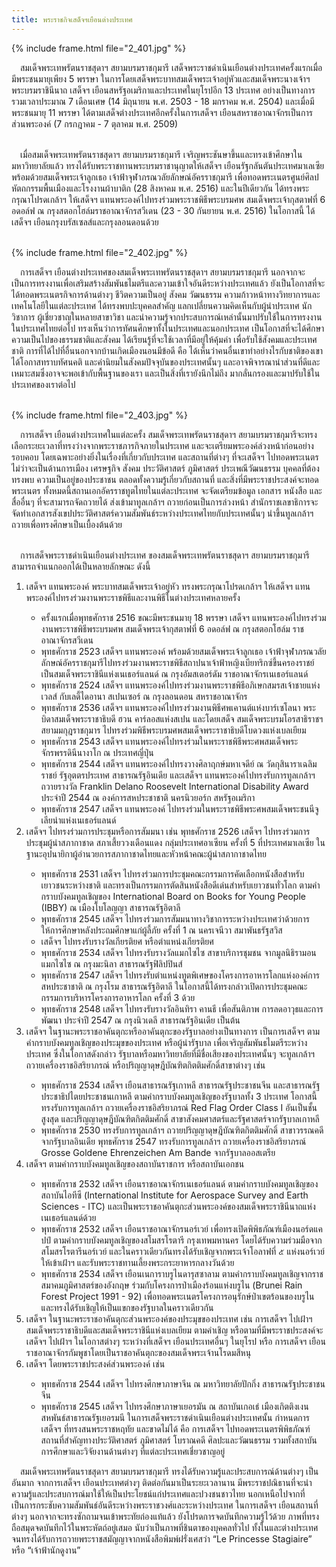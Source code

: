 ```yaml
---
title: พระราชกิจเสด็จฯเยือนต่างประเทศ
---
```


{% include frame.html file="2_401.jpg" %}
<br>

<p>&emsp;สมเด็จพระเทพรัตนราชสุดาฯ สยามบรมราชกุมารี เสด็จพระราชดำเนินเยือนต่างประเทศครั้งแรกเมื่อมีพระชนมายุเพียง 5 พรรษา ในการโดยเสด็จพระบาทสมเด็จพระเจ้าอยู่หัวและสมเด็จพระนางเจ้าฯ พระบรมราชินีนาถ เสด็จฯ เยือนสหรัฐอเมริกาและประเทศในยุโรปอีก 13 ประเทศ อย่างเป็นทางการรวมเวลาประมาณ 7 เดือนเศษ (14 มิถุนายน พ.ศ. 2503 - 18 มกราคม พ.ศ. 2504) และเมื่อมีพระชนมายุ 11 พรรษา ได้ตามเสด็จต่างประเทศอีกครั้งในการเสด็จฯ เยือนสหราชอาณาจักรเป็นการส่วนพระองค์ (7 กรกฎาคม - 7 ตุลาคม พ.ศ. 2509)
<br>
<br>

&emsp;เมื่อสมเด็จพระเทพรัตนราชสุดาฯ สยามบรมราชกุมารี เจริญพระชันษาขึ้นและทรงเข้าศึกษาในมหาวิทยาลัยแล้ว ทรงได้รับพระราชทานพระบรมราชานุญาตให้เสด็จฯ เยือนรัฐกลันตันประเทศมาเลเซีย พร้อมด้วยสมเด็จพระเจ้าลูกเธอ เจ้าฟ้าจุฬาภรณวลัยลักษณ์อัครราชกุมารี เพื่อทอดพระเนตรศูนย์ศิลปหัตถกรรมพื้นเมืองและโรงงานผ้าบาติก (28 สิงหาคม พ.ศ. 2516) และในปีเดียวกัน ได้ทรงพระกรุณาโปรดเกล้าฯ ให้เสด็จฯ แทนพระองค์ไปทรงร่วมพระราชพิธีพระบรมศพ สมเด็จพระเจ้ากุสตาฟที่ 6 อดอล์ฟ ณ กรุงสตอกโฮล์มราชอาณาจักรสวีเดน (23 - 30 กันยายน พ.ศ. 2516) ในโอกาสนี้ ได้เสด็จฯ เยือนกรุงบรัสเซลส์และกรุงลอนดอนด้วย
<br>
<br></p>

{% include frame.html file="2_402.jpg" %}
<br>

<p>&emsp;การเสด็จฯ เยือนต่างประเทศของสมเด็จพระเทพรัตนราชสุดาฯ สยามบรมราชกุมารี นอกจากจะเป็นการทรงงานเพื่อเสริมสร้างสัมพันธไมตรีและความเข้าใจอันดีระหว่างประเทศแล้ว ยังเป็นโอกาสที่จะได้ทอดพระเนตรกิจการด้านต่างๆ ชีวิตความเป็นอยู่ สังคม วัฒนธรรม ความก้าวหน้าทางวิทยาการและเทคโนโลยีในแต่ละประเทศ ได้ทรงพบปะบุคคลสำคัญ แลกเปลี่ยนความคิดเห็นกับผู้นำประเทศ นักวิชาการ ผู้เชี่ยวชาญในหลายสาขาวิชา และนำความรู้จากประสบการณ์เหล่านั้นมาปรับใช้ในการทรงงานในประเทศไทยต่อไป ทรงเห็นว่าการทัศนศึกษาทั้งในประเทศและนอกประเทศ เป็นโอกาสที่จะได้ศึกษาความเป็นไปของธรรมชาติและสังคม ได้เรียนรู้ที่จะใช้เวลาที่มีอยู่ให้คุ้มค่า เพื่อรับใช้สังคมและประเทศชาติ การที่ได้ไปที่อื่นนอกจากบ้านเกิดเมืองนอนมีข้อดี คือ ได้เห็นว่าคนอื่นเขาทำอย่างไรกับชาติของเขา ได้โอกาสทราบทัศนคติ และค่านิยมในสังคมปัจจุบันของประเทศนั้นๆ และอาจพิจารณานำส่วนที่ดีและเหมาะสมซึ่งอาจจะพอเข้ากับพื้นฐานของเรา และเป็นสิ่งที่เรายังนึกไม่ถึง มากลั่นกรองและมาปรับใช้ในประเทศของเราต่อไป
<br>
<br></p>

{% include frame.html file="2_403.jpg" %}
<br>

<p>&emsp;การเสด็จฯ เยือนต่างประเทศในแต่ละครั้ง สมเด็จพระเทพรัตนราชสุดาฯ สยามบรมราชกุมารีจะทรงเลือกระยะเวลาที่ทรงว่างจากพระราชภารกิจภายในประเทศ และจะเตรียมพระองค์ล่วงหน้าก่อนอย่างรอบคอบ โดยเฉพาะอย่างยิ่งในเรื่องที่เกี่ยวกับประเทศ และสถานที่ต่างๆ ที่จะเสด็จฯ ไปทอดพระเนตร ไม่ว่าจะเป็นด้านการเมือง เศรษฐกิจ สังคม ประวัติศาสตร์ ภูมิศาสตร์ ประเพณีวัฒนธรรม บุคคลที่ต้องทรงพบ ความเป็นอยู่ของประชาชน ตลอดทั้งความรู้เกี่ยวกับสถานที่ และสิ่งที่มีพระราชประสงค์จะทอดพระเนตร ทั้งหมดนี้สถานเอกอัครราชทูตไทยในแต่ละประเทศ จะจัดเตรียมข้อมูล เอกสาร หนังสือ และสื่ออื่นๆ ที่จะสามารถจัดถวายได้ ส่งเข้ามาทูลเกล้าฯ ถวายก่อนเป็นการล่วงหน้า สำนักราชเลขาธิการจะจัดทำเอกสารสังเขปประวัติศาสตร์ความสัมพันธ์ระหว่างประเทศไทยกับประเทศนั้นๆ นำขึ้นทูลเกล้าฯ ถวายเพื่อทรงศึกษาเป็นเบื้องต้นด้วย
<br>
<br>

&emsp;การเสด็จพระราชดำเนินเยือนต่างประเทศ ของสมเด็จพระเทพรัตนราชสุดาฯ สยามบรมราชกุมารี สามารถจำแนกออกได้เป็นหลายลักษณะ ดังนี้

<ol><li>เสด็จฯ แทนพระองค์ พระบาทสมเด็จพระเจ้าอยู่หัว ทรงพระกรุณาโปรดเกล้าฯ ให้เสด็จฯ แทนพระองค์ไปทรงร่วมงานพระราชพิธีและงานพิธีในต่างประเทศหลายครั้ง</li>

<ul><li>ครั้งแรกเมื่อพุทธศักราช 2516 ขณะมีพระชนมายุ 18 พรรษา เสด็จฯ แทนพระองค์ไปทรงร่วมงานพระราชพิธีพระบรมศพ สมเด็จพระเจ้ากุสตาฟที่ 6 อดอล์ฟ ณ กรุงสตอกโฮล์ม ราชอาณาจักรสวีเดน</li>
<li>พุทธศักราช 2523 เสด็จฯ แทนพระองค์ พร้อมด้วยสมเด็จพระเจ้าลูกเธอ เจ้าฟ้าจุฬาภรณวลัยลักษณ์อัครราชกุมารีไปทรงร่วมงานพระราชพิธีสถาปนาเจ้าฟ้าหญิงเบียทริกซ์ขึ้นครองราชย์ เป็นสมเด็จพระราชินีแห่งเนเธอร์แลนด์ ณ กรุงอัมสเตอร์ดัม ราชอาณาจักรเนเธอร์แลนด์</li>
<li>พุทธศักราช 2524 เสด็จฯ แทนพระองค์ไปทรงร่วมงานพระราชพิธีอภิเษกสมรสเจ้าชายแห่งเวลส์ กับเลดี้ไดอานา สเปนเซอร์ ณ กรุงลอนดอน สหราชอาณาจักร</li>
<li>พุทธศักราช 2536 เสด็จฯ แทนพระองค์ไปทรงร่วมงานพิธีศพเคานต์แห่งบาร์เซโลนา พระบิดาสมเด็จพระราชาธิบดี ฮวน คาร์ลอสแห่งสเปน และโดยเสด็จ สมเด็จพระบรมโอรสาธิราชฯ สยามมกุฎราชกุมาร ไปทรงร่วมพิธีพระบรมศพสมเด็จพระราชาธิบดีโบดวงแห่งเบลเยียม</li>
<li>พุทธศักราช 2543 เสด็จฯ แทนพระองค์ไปทรงร่วมในพระราชพิธีพระศพสมเด็จพระจักรพรรดินีนางาโก ณ ประเทศญี่ปุ่น</li>
<li>พุทธศักราช 2544 เสด็จฯ แทนพระองค์ไปทรงวางศิลาฤกษ์มหาเจดีย์ ณ วัดกุสินาราเฉลิมราชย์ รัฐอุตตรประเทศ สาธารณรัฐอินเดีย และเสด็จฯ แทนพระองค์ไปทรงรับการทูลเกล้าฯ ถวายรางวัล Franklin Delano Roosevelt International Disability Award ประจำปี 2544 ณ องค์การสหประชาชาติ นครนิวยอร์ก สหรัฐอเมริกา</li>
<li>พุทธศักราช 2547 เสด็จฯ แทนพระองค์ ไปทรงร่วมในพระราชพิธีพระศพสมเด็จพระชนนีจูเลียน่าแห่งเนเธอร์แลนด์</li></ul>

<li>เสด็จฯ ไปทรงร่วมการประชุมหรือการสัมมนา เช่น พุทธศักราช 2526 เสด็จฯ ไปทรงร่วมการประชุมผู้นำสภากาชาด สภาเสี้ยววงเดือนแดง กลุ่มประเทศอาเซียน ครั้งที่ 5 ที่ประเทศมาเลเซีย ในฐานะอุปนายิกาผู้อำนวยการสภากาชาดไทยและหัวหน้าคณะผู้นำสภากาชาดไทย</li>

<ul><li>พุทธศักราช 2531 เสด็จฯ ไปทรงร่วมการประชุมคณะกรรมการคัดเลือกหนังสือสำหรับเยาวชนระหว่างชาติ และทรงเป็นกรรมการตัดสินหนังสือดีเด่นสำหรับเยาวชนทั่วโลก ตามคำกราบบังคมทูลเชิญของ International Board on Books for Young People (IBBY) ณ เมืองโบโลญญา สาธารณรัฐอิตาลี</li>
<li>พุทธศักราช 2545 เสด็จฯ ไปทรงร่วมการสัมมนาทางวิชาการระหว่างประเทศว่าด้วยการให้การศึกษาหลังประถมศึกษาแก่ผู้ลี้ภัย ครั้งที่ 1 ณ นครเจนีวา สมาพันธรัฐสวิส</li>
<li>เสด็จฯ ไปทรงรับรางวัลเกียรติยศ หรือตำแหน่งเกียรติยศ</li>
<li>พุทธศักราช 2534 เสด็จฯ ไปทรงรับรางวัลแมกไซไซ สาขาบริการชุมชน จากมูลนิธิรามอน แมกไซไซ ณ กรุงมะนิลา สาธารณรัฐฟิลิปปินส์</li>
<li>พุทธศักราช 2547 เสด็จฯ ไปทรงรับตำแหน่งทูตพิเศษของโครงการอาหารโลกแห่งองค์การสหประชาชาติ ณ กรุงโรม สาธารณรัฐอิตาลี ในโอกาสนี้ได้ทรงกล่าวเปิดการประชุมคณะกรรมการบริหารโครงการอาหารโลก ครั้งที่ 3 ด้วย</li>
<li>พุทธศักราช 2548 เสด็จฯ ไปทรงรับรางวัลอินทิรา คานธี เพื่อสันติภาพ การลดอาวุธและการพัฒนา ประจำปี 2547 ณ กรุงนิวเดลี สาธารณรัฐอินเดีย เป็นต้น</li></ul>

<li>เสด็จฯ ในฐานะพระราชอาคันตุกะหรืออาคันตุกะของรัฐบาลอย่างเป็นทางการ เป็นการเสด็จฯ ตามคำกราบบังคมทูลเชิญของประมุขของประเทศ หรือผู้นำรัฐบาล เพื่อเจริญสัมพันธไมตรีระหว่างประเทศ ซึ่งในโอกาสดังกล่าว รัฐบาลหรือมหาวิทยาลัยที่มีชื่อเสียงของประเทศนั้นๆ จะทูลเกล้าฯ ถวายเครื่องราชอิสริยาภรณ์ หรือปริญญาดุษฎีบัณฑิตกิตติมศักดิ์สาขาต่างๆ เช่น</li>

<ul><li>พุทธศักราช 2534 เสด็จฯ เยือนสาธารณรัฐเกาหลี สาธารณรัฐประชาชนจีน และสาธารณรัฐประชาธิปไตยประชาชนเกาหลี ตามคำกราบบังคมทูลเชิญของรัฐบาลทั้ง 3 ประเทศ โอกาสนี้ ทรงรับการทูลเกล้าฯ ถวายเครื่องราชอิสริยาภรณ์ Red Flag Order Class I อันเป็นชั้นสูงสุด และปริญญาดุษฎีบัณฑิตกิตติมศักดิ์ สาขาสังคมศาสตร์และรัฐศาสตร์จากรัฐบาลเกาหลี</li>
<li>พุทธศักราช 2530 ทรงรับการทูลเกล้าฯ ถวายปริญญาดุษฎีบัณฑิตกิตติมศักดิ์ สาขาวรรณคดี จากรัฐบาลอินเดีย พุทธศักราช 2547 ทรงรับการทูลเกล้าฯ ถวายเครื่องราชอิสริยาภรณ์ Grosse Goldene Ehrenzeichen Am Bande จากรัฐบาลออสเตรีย</li></ul>

<li>เสด็จฯ ตามคำกราบบังคมทูลเชิญของสถาบันราชการ หรือสถาบันเอกชน</li>

<ul><li>พุทธศักราช 2532 เสด็จฯ เยือนราชอาณาจักรเนเธอร์แลนด์ ตามคำกราบบังคมทูลเชิญของสถาบันไอทีซี (International Institute for Aerospace Survey and Earth Sciences - ITC) และเป็นพระราชอาคันตุกะส่วนพระองค์ของสมเด็จพระราชินีนาถแห่งเนเธอร์แลนด์ด้วย</li>
<li>พุทธศักราช 2532 เสด็จฯ เยือนราชอาณาจักรนอร์เวย์ เพื่อทรงเปิดพิพิธภัณฑ์เมืองนอร์ดแคปป์ ตามคำกราบบังคมทูลเชิญของสโมสรโรตารี กรุงเทพมหานคร โดยได้รับความร่วมมือจากสโมสรโรตารีนอร์เวย์ และในคราวเดียวกันทรงได้รับเชิญจากพระเจ้าโอลาฟที่ ๕ แห่งนอร์เวย์ ให้เข้าเฝ้าฯ และรับพระราชทานเลี้ยงพระกระยาหารกลางวันด้วย</li>
<li>พุทธศักราช 2534 เสด็จฯ เยือนเนการาบรูไนดารุสซาลาม ตามคำกราบบังคมทูลเชิญจากราชสมาคมภูมิศาสตร์ของอังกฤษ ร่วมกับโครงการป่าเมืองร้อนแห่งบรูไน (Brunei Rain Forest Project 1991 - 92) เพื่อทอดพระเนตรโครงการอนุรักษ์ป่าเขตร้อนของบรูไน และทรงได้รับเชิญให้เป็นแขกของรัฐบาลในคราวเดียวกัน</li></ul>

<li>เสด็จฯ ในฐานะพระราชอาคันตุกะส่วนพระองค์ของประมุขของประเทศ เช่น การเสด็จฯ ไปเฝ้าฯ สมเด็จพระราชาธิบดีและสมเด็จพระราชินีแห่งเบลเยียม ตามคำเชิญ หรือตามที่มีพระราชประสงค์จะเสด็จฯ ไปเฝ้าฯ ในโอกาสต่างๆ ระหว่างที่เสด็จฯ เยือนประเทศอื่นๆ ในยุโรป หรือ การเสด็จฯ เยือนราชอาณาจักรกัมพูชาโดยเป็นราชอาคันตุกะของสมเด็จพระเจ้านโรดมสีหนุ</li>

<li>เสด็จฯ โดยพระราชประสงค์ส่วนพระองค์ เช่น</li>

<ul><li>พุทธศักราช 2544 เสด็จฯ ไปทรงศึกษาภาษาจีน ณ มหาวิทยาลัยปักกิ่ง สาธารณรัฐประชาชนจีน</li>
<li>พุทธศักราช 2545 เสด็จฯ ไปทรงศึกษาภาษาเยอรมัน ณ สถาบันเกอเธ่ เมืองเกิตติงเงน สหพันธ์สาธารณรัฐเยอรมนี
ในการเสด็จพระราชดำเนินเยือนต่างประเทศนั้น กำหนดการเสด็จฯ ที่ทรงสนพระราชหฤทัย และขาดไม่ได้ คือ การเสด็จฯ ไปทอดพระเนตรพิพิธภัณฑ์ สถานที่สำคัญทางประวัติศาสตร์ ภูมิศาสตร์ โบราณคดี ศิลปะและวัฒนธรรม รวมทั้งสถาบันการศึกษาและวิจัยงานด้านต่างๆ ที่แต่ละประเทศเชี่ยวชาญอยู่</li></ul></ol>

&emsp;สมเด็จพระเทพรัตนราชสุดาฯ สยามบรมราชกุมารี ทรงได้รับความรู้และประสบการณ์ด้านต่างๆ เป็นอันมาก จากการเสด็จฯ เยือนประเทศต่างๆ ติดต่อกันมาเป็นระยะเวลานาน มีพระราชปณิธานที่จะนำความรู้และประสบการณ์มาใช้ให้เป็นประโยชน์แก่ประเทศและปวงชนชาวไทย นอกเหนือไปจากที่เป็นการกระชับความสัมพันธ์อันดีระหว่างพระราชวงศ์และระหว่างประเทศ ในการเสด็จฯ เยือนสถานที่ต่างๆ นอกจากจะทรงซักถามจนเข้าพระทัยถ่องแท้แล้ว ยังโปรดการจดบันทึกความรู้ไว้ด้วย ภาพที่ทรงถือสมุดจดบันทึกไว้ในพระหัตถ์อยู่เสมอ นับว่าเป็นภาพที่ชินตาของบุคคลทั่วไป ทั้งในและต่างประเทศ จนทรงได้รับการถวายพระราชสมัญญาจากหนังสือพิมพ์ฝรั่งเศสว่า “Le Princesse Stagiaire” หรือ “เจ้าฟ้านักดูงาน”
<br>
<br></p>